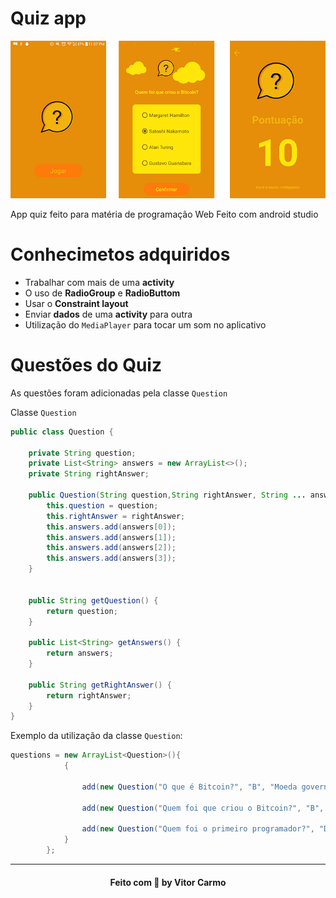 # Quiz app

![quiz-images](readme/app-images.png)

App quiz feito para matéria de programação Web Feito com android studio

# Conhecimetos adquiridos
* Trabalhar com mais de uma **activity**
* O uso de **RadioGroup** e **RadioButtom**
* Usar o **Constraint layout**
* Enviar **dados** de uma **activity** para outra
* Utilização do `MediaPlayer` para tocar um som no aplicativo

# Questões do Quiz

As questões foram adicionadas pela classe `Question`

Classe `Question`

```java
public class Question {

    private String question;
    private List<String> answers = new ArrayList<>();
    private String rightAnswer;

    public Question(String question,String rightAnswer, String ... answers ) {
        this.question = question;
        this.rightAnswer = rightAnswer;
        this.answers.add(answers[0]);
        this.answers.add(answers[1]);
        this.answers.add(answers[2]);
        this.answers.add(answers[3]);
    }


    public String getQuestion() {
        return question;
    }

    public List<String> getAnswers() {
        return answers;
    }

    public String getRightAnswer() {
        return rightAnswer;
    }
}
```


Exemplo da utilização da classe `Question`:

```java
questions = new ArrayList<Question>(){
            {

                add(new Question("O que é Bitcoin?", "B", "Moeda governamental", "Crypto Moeda", "Uma rede decentralizada", "Software de Datamining"));

                add(new Question("Quem foi que criou o Bitcoin?", "B", "Margaret Hamilton", "Satoshi Nakamoto", "Alan Turing", "Gustavo Guanabara"));

                add(new Question("Quem foi o primeiro programador?", "D", "Steve Jobs", "Linus Torvalds", "Alan Turing", "Ada Lovelace"));
            }
        };
```

___
<h4 align="center">
    Feito com 💜 by  Vitor Carmo
</h4>
